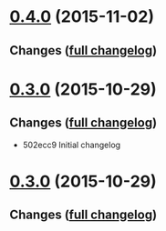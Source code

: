 # **[0.4.0](https://github.com/accre/lstore-gridftp/tree/ACCRE_0.4.0)** (2015-11-02)

## Changes ([full changelog](https://github.com/accre/lstore-gridftp/compare/ACCRE_0.3.0...ACCRE_0.4.0))



# **[0.3.0](https://github.com/accre/lstore-gridftp/tree/ACCRE_0.3.0)** (2015-10-29)

## Changes ([full changelog](https://github.com/accre/lstore-gridftp/compare/ACCRE_0.0.0...ACCRE_0.3.0))
*  502ecc9 Initial changelog


# **[0.3.0](https://github.com/accre/lstore-gridftp/tree/ACCRE_0.3.0)** (2015-10-29)

## Changes ([full changelog](https://github.com/accre/lstore-gridftp/compare/ACCRE_0.0.0...ACCRE_0.3.0))




